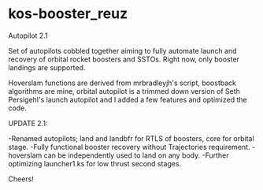 # kos-booster_reuz
Autopilot 2.1

Set of autopilots cobbled together aiming to fully automate launch and recovery of orbital rocket boosters and SSTOs. Right now, only booster landings are supported.

Hoverslam functions are derived from mrbradleyjh's script, boostback algorithms are mine, orbital autopilot is a trimmed down version of Seth Persigehl's launch autopilot and I added a few features and optimized the code.

UPDATE 2.1:

-Renamed autopilots; land and landbfr for RTLS of boosters, core for orbital stage.
-Fully functional booster recovery without Trajectories requirement.
-hoverslam can be independently used to land on any body.
-Further optimizing launcher1.ks for low thrust second stages.

Cheers!
